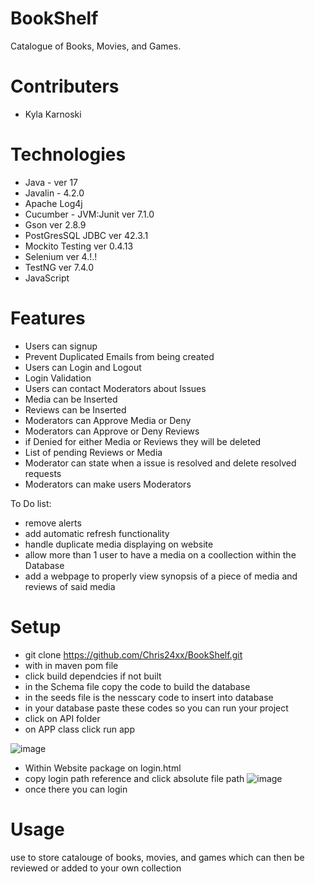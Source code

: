 # BookShelf
Catalogue of Books, Movies, and Games.

# Contributers
- Kyla Karnoski

# Technologies
- Java - ver 17
- Javalin - 4.2.0
- Apache Log4j
- Cucumber - JVM:Junit ver 7.1.0
- Gson ver 2.8.9
- PostGresSQL JDBC ver 42.3.1
- Mockito Testing ver 0.4.13
- Selenium ver 4.!.!
- TestNG ver 7.4.0
- JavaScript

# Features
* Users can signup
* Prevent Duplicated Emails from being created
* Users can Login and Logout
* Login Validation
* Users can contact Moderators about Issues
* Media can be Inserted
* Reviews can be Inserted
* Moderators can Approve Media or Deny
* Moderators can Approve or Deny Reviews
* if Denied for either Media or Reviews they will be deleted
* List of pending Reviews or Media
* Moderator can state when a issue is resolved and delete resolved requests
* Moderators can make users Moderators


To Do list:
* remove alerts
* add automatic refresh functionality
* handle duplicate media displaying on website
* allow more than 1 user to have a media on a coollection within the Database
* add a webpage to properly view synopsis of a piece of media and reviews of said media


# Setup
* git clone https://github.com/Chris24xx/BookShelf.git
* with in maven pom file
* click build dependcies if not built
* in the Schema file copy the code to build the database
* in the seeds file is the nesscary code to insert into database
* in your database paste these codes so you can run your project
* click on API folder
* on APP class click run app

![image](https://user-images.githubusercontent.com/94495502/149589057-2f9a6ba9-5457-47e4-8cb9-f0ec14bf2659.png)

* Within Website package on login.html
* copy login path reference and click absolute file path
![image](https://user-images.githubusercontent.com/94495502/149589413-62a9fb1b-66a7-496e-be8c-585291cf8e6c.png)
* once there you can login 



# Usage
use to store catalouge of books, movies, and games which can then be reviewed or added to your own collection


